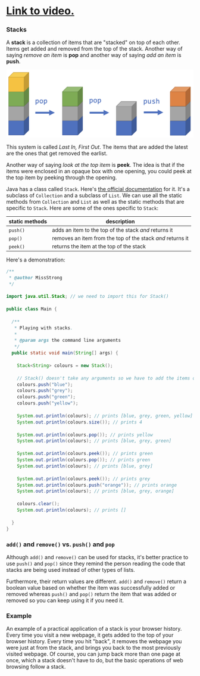 # [Link to video.](https://www.youtube.com/watch?v=ch6-_1F_4Qo&list=PLVD25niNi0BlrBcSEHETFCRRZspWLdrTg)

### Stacks

A **stack** is a collection of items that are "stacked" on top of each other. Items get added and removed from the top of the stack. Another way of saying *remove an item* is **pop** and another way of saying *add an item* is **push**.

![](../../Images/Stack.png)

This system is called *Last In, First Out*. The items that are added the latest are the ones that get removed the earlist.

Another way of saying *look at the top item* is **peek**. The idea is that if the items were enclosed in an opaque box with one opening, you could peek at the top item by peeking through the opening.

Java has a class called `Stack`. Here's [the official documentation](https://docs.oracle.com/javase/7/docs/api/java/util/Stack.html) for it. It's a subclass of `Collection` and a subclass of `List`. We can use all the static methods from `Collection` and `List` as well as the static methods that are specific to `Stack`. Here are some of the ones specific to `Stack`:

| static methods | description |
| -- | -- |
| `push()` | adds an item to the top of the stack *and* returns it |
| `pop()` | removes an item from the top of the stack *and* returns it |
| `peek()` | returns the item at the top of the stack |

Here's a demonstration:

```java
/**
 * @author MissStrong
 */

import java.util.Stack; // we need to import this for Stack()

public class Main {

  /**
   * Playing with stacks.
   *
   * @param args the command line arguments
   */
  public static void main(String[] args) {
		
    Stack<String> colours = new Stack(); 
    
    // Stack() doesn't take any arguments so we have to add the items one at a time
    colours.push("blue");
    colours.push("grey");
    colours.push("green");
    colours.push("yellow");
    
    System.out.println(colours); // prints [blue, grey, green, yellow]
    System.out.println(colours.size()); // prints 4
    
    System.out.println(colours.pop()); // prints yellow
    System.out.println(colours); // prints [blue, grey, green]
    
    System.out.println(colours.peek()); // prints green
    System.out.println(colours.pop()); // prints green
    System.out.println(colours); // prints [blue, grey]
    
    System.out.println(colours.peek()); // prints grey
    System.out.println(colours.push("orange")); // prints orange
    System.out.println(colours); // prints [blue, grey, orange]
    
    colours.clear();
    System.out.println(colours); // prints []
 
  }    
}
```

### `add()` and `remove()` vs. `push()` and `pop`

Although `add()` and `remove()` can be used for stacks, it's better practice to use `push()` and `pop()` since they remind the person reading the code that stacks are being used instead of other types of lists.

Furthermore, their return values are different. `add()` and `remove()` return a boolean value based on whether the item was successfully added or removed whereas `push()` and `pop()` return the item that was added or removed so you can keep using it if you need it.


### Example

An example of a practical application of a stack is your browser history. Every time you visit a new webpage, it gets added to the top of your browser history. Every time you hit "back", it removes the webpage you were just at from the stack, and brings you back to the most previously visited webpage. Of course, you can jump back more than one page at once, which a stack doesn't have to do, but the basic operations of web browsing follow a stack.
